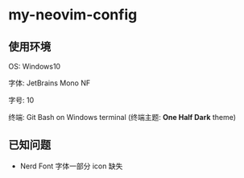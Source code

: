 # my-neovim-config

## 使用环境

OS: Windows10

字体: JetBrains Mono NF

字号: 10

终端: Git Bash on Windows terminal (终端主题: **One Half Dark** theme)

## 已知问题

- Nerd Font 字体一部分 icon 缺失

